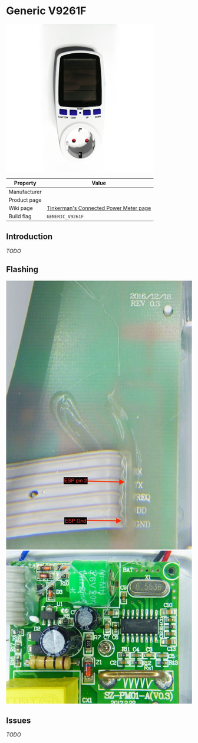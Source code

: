 # Generic V9261F

![Generic V9261F](images/devices/generic-v9261f.jpg)

|Property|Value|
|---|---|
|Manufacturer||
|Product page||
|Wiki page|[Tinkerman's Connected Power Meter page](http://tinkerman.cat/connected-power-meter/)|
|Build flag|`GENERIC_V9261F`|

## Introduction

*TODO*

## Flashing

![Generic V9261F Board](images/flashing/generic-v9261f-flash1.jpg)
![Generic V9261F Board](images/flashing/generic-v9261f-flash2.jpg)

## Issues

*TODO*